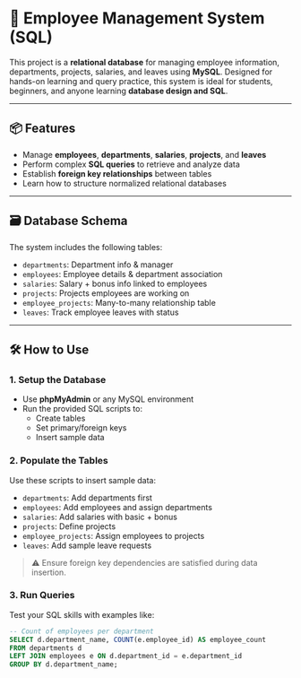 # 👥 Employee Management System (SQL)

This project is a **relational database** for managing employee information, departments, projects, salaries, and leaves using **MySQL**. Designed for hands-on learning and query practice, this system is ideal for students, beginners, and anyone learning **database design and SQL**.

---

## 📦 Features

- Manage **employees**, **departments**, **salaries**, **projects**, and **leaves**
- Perform complex **SQL queries** to retrieve and analyze data
- Establish **foreign key relationships** between tables
- Learn how to structure normalized relational databases

---

## 🗃️ Database Schema

The system includes the following tables:

- `departments`: Department info & manager
- `employees`: Employee details & department association
- `salaries`: Salary + bonus info linked to employees
- `projects`: Projects employees are working on
- `employee_projects`: Many-to-many relationship table
- `leaves`: Track employee leaves with status

---

## 🛠️ How to Use

### 1. Setup the Database
- Use **phpMyAdmin** or any MySQL environment
- Run the provided SQL scripts to:
  - Create tables
  - Set primary/foreign keys
  - Insert sample data

### 2. Populate the Tables
Use these scripts to insert sample data:
- `departments`: Add departments first
- `employees`: Add employees and assign departments
- `salaries`: Add salaries with basic + bonus
- `projects`: Define projects
- `employee_projects`: Assign employees to projects
- `leaves`: Add sample leave requests

> ⚠️ Ensure foreign key dependencies are satisfied during data insertion.

### 3. Run Queries
Test your SQL skills with examples like:

```sql
-- Count of employees per department
SELECT d.department_name, COUNT(e.employee_id) AS employee_count
FROM departments d
LEFT JOIN employees e ON d.department_id = e.department_id
GROUP BY d.department_name;

